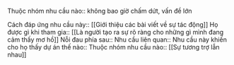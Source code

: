 Thuộc nhóm nhu cầu nào:: không bao giờ chấm dứt, vấn đề lớn



Cách đáp ứng nhu cầu này:: [[Giới thiệu các bài viết về sự tác động]]
Họ được gì khi tham gia:: [[Là người tạo ra sự rõ ràng cho những gì mình đang cảm thấy mơ hồ]]
Nỗi đau phía sau:: 
Nhu cầu liên quan:: 
Nhu cầu này khiến cho họ thấy dự án thế nào:: 
Thuộc nhóm nhu cầu nào:: [[Sự tương trợ lẫn nhau]]